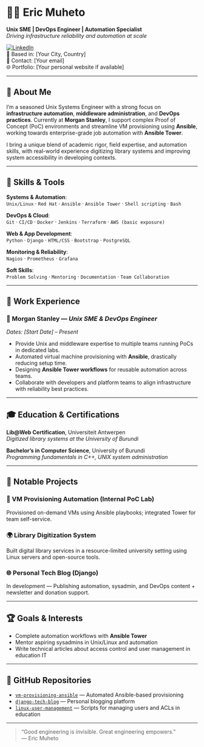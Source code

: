 # 👨‍💻 Eric Muheto

**Unix SME | DevOps Engineer | Automation Specialist**  
*Driving infrastructure reliability and automation at scale*

[![LinkedIn](https://img.shields.io/badge/LinkedIn-blue?logo=linkedin)](https://www.linkedin.com/in/eric-muheto/)  
📍 Based in: [Your City, Country]  
📧 Contact: [Your email]  
🌐 Portfolio: [Your personal website if available]  

---

## 🧩 About Me

I’m a seasoned Unix Systems Engineer with a strong focus on **infrastructure automation**, **middleware administration**, and **DevOps practices**. Currently at **Morgan Stanley**, I support complex Proof of Concept (PoC) environments and streamline VM provisioning using **Ansible**, working towards enterprise-grade job automation with **Ansible Tower**.

I bring a unique blend of academic rigor, field expertise, and automation skills, with real-world experience digitizing library systems and improving system accessibility in developing contexts.

---

## 🚀 Skills & Tools

**Systems & Automation**:  
`Unix/Linux` · `Red Hat` · `Ansible` · `Ansible Tower` · `Shell scripting` · `Bash`  

**DevOps & Cloud**:  
`Git` · `CI/CD` · `Docker` · `Jenkins` · `Terraform` · `AWS (basic exposure)`  

**Web & App Development**:  
`Python` · `Django` · `HTML/CSS` · `Bootstrap` · `PostgreSQL`  

**Monitoring & Reliability**:  
`Nagios` · `Prometheus` · `Grafana`  

**Soft Skills**:  
`Problem Solving` · `Mentoring` · `Documentation` · `Team Collaboration`  

---

## 💼 Work Experience

### 🏢 Morgan Stanley — *Unix SME & DevOps Engineer*  
*Dates: [Start Date] – Present*

- Provide Unix and middleware expertise to multiple teams running PoCs in dedicated labs.
- Automated virtual machine provisioning with **Ansible**, drastically reducing setup time.
- Designing **Ansible Tower workflows** for reusable automation across teams.
- Collaborate with developers and platform teams to align infrastructure with reliability best practices.

---

## 🎓 Education & Certifications

**Lib@Web Certification**, Universiteit Antwerpen  
*Digitized library systems at the University of Burundi*

**Bachelor’s in Computer Science**, University of Burundi  
*Programming fundamentals in C++, UNIX system administration*

---

## 📘 Notable Projects

### 🔧 VM Provisioning Automation (Internal PoC Lab)
Provisioned on-demand VMs using Ansible playbooks; integrated Tower for team self-service.

### 🌍 Library Digitization System  
Built digital library services in a resource-limited university setting using Linux servers and open-source tools.

### 🌐 Personal Tech Blog (Django)
In development — Publishing automation, sysadmin, and DevOps content + newsletter and donation support.

---

## 🏆 Goals & Interests

- Complete automation workflows with **Ansible Tower**
- Mentor aspiring sysadmins in Unix/Linux and automation
- Write technical articles about access control and user management in education IT

---

## 📂 GitHub Repositories

- [`vm-provisioning-ansible`](https://github.com/your-repo) — Automated Ansible-based provisioning
- [`django-tech-blog`](https://github.com/your-repo) — Personal blogging platform
- [`linux-user-management`](https://github.com/your-repo) — Scripts for managing users and ACLs in education

---

> “Good engineering is invisible. Great engineering empowers.”  
> — Eric Muheto

